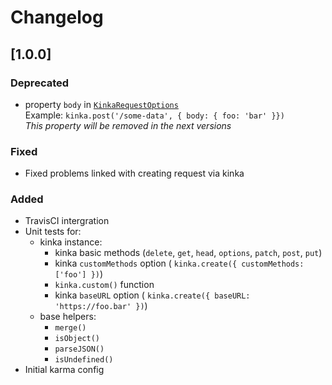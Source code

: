 
# Changelog


## [1.0.0]

### Deprecated
- property `body` in [`KinkaRequestOptions`](./index.d.ts)  
    Example: `kinka.post('/some-data', { body: { foo: 'bar' }})`    
    _This property will be removed in the next versions_  

### Fixed
- Fixed problems linked with creating request via kinka  

### Added
- TravisCI intergration  
- Unit tests for:  
  - kinka instance:  
    - kinka basic methods (`delete`, `get`, `head`, `options`, `patch`, `post`, `put`)  
    - kinka `customMethods` option ( `kinka.create({ customMethods: ['foo'] })`)  
    - `kinka.custom()` function  
    - kinka `baseURL` option ( `kinka.create({ baseURL: 'https://foo.bar' })`)  
  - base helpers:  
    - `merge()`  
    - `isObject()`  
    - `parseJSON()`  
    - `isUndefined()`  
- Initial karma config  
